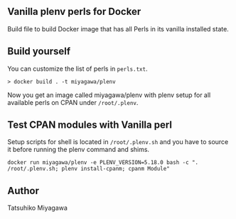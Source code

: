 ## Vanilla plenv perls for Docker

Build file to build Docker image that has all Perls in its vanilla installed state.

## Build yourself

You can customize the list of perls in `perls.txt`.

```
> docker build . -t miyagawa/plenv
```

Now you get an image called miyagawa/plenv with plenv setup for all available perls on CPAN under `/root/.plenv`.

## Test CPAN modules with Vanilla perl

Setup scripts for shell is located in `/root/.plenv.sh` and you have to source it before running the plenv command and shims.

```
docker run miyagawa/plenv -e PLENV_VERSION=5.18.0 bash -c ". /root/.plenv.sh; plenv install-cpanm; cpanm Module"
```

## Author

Tatsuhiko Miyagawa


